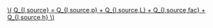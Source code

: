 <a href="/eco2_guide_center/1.%20ECO2%20Logic%20Guide/Hee1_Equation_List.html" class="equation-link" target="_blank" rel="noopener noreferrer">
  \( Q_{I,source} = Q_{I,source,p} + Q_{I,source,L} + Q_{I,source,fac} + Q_{I,source,h} \) 
</a>
